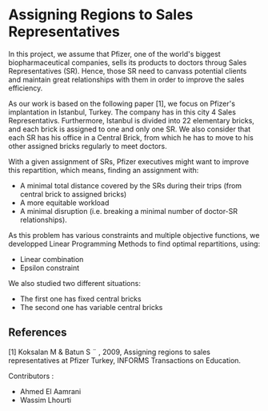 # Assigning Regions to Sales Representatives

  In this project, we assume that Pfizer, one of the world's biggest biopharmaceutical companies, sells its products to doctors throug Sales Representatives (SR). Hence, those SR need to canvass potential clients and maintain great relationships with them in order to improve the sales efficiency. 

  As our work is based on the following paper [1], we focus on Pfizer's implantation in Istanbul, Turkey. The company has in this city 4 Sales Representativs. Furthermore, Istanbul is divided into 22 elementary bricks, and each brick is assigned to one and only one SR. We also consider that each SR has his office in a Central Brick, from which he has to move to his other assigned bricks regularly to meet doctors.
  
  With a given assignment of SRs, Pfizer executives might want to improve this repartition, which means, finding an assignment with:
   - A minimal total distance covered by the SRs during their trips (from central brick to assigned bricks)
   - A more equitable workload
   - A minimal disruption (i.e. breaking a minimal number of doctor-SR relationships).
   
  As this problem has various constraints and multiple objective functions, we developped Linear Programming Methods to find optimal repartitions, using:
  - Linear combination
  - Epsilon constraint
  
  We also studied two different situations:
  - The first one has fixed central bricks
  - The second one has variable central bricks

## References

[1] Koksalan M & Batun S ¨ , 2009, Assigning regions to sales representatives at Pfizer Turkey, INFORMS
Transactions on Education.

Contributors :
- Ahmed El Aamrani
- Wassim Lhourti
